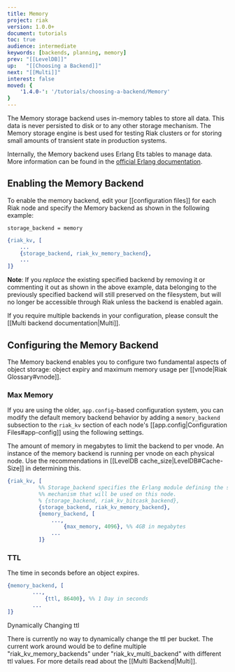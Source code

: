 ```yaml
---
title: Memory
project: riak
version: 1.0.0+
document: tutorials
toc: true
audience: intermediate
keywords: [backends, planning, memory]
prev: "[[LevelDB]]"
up:   "[[Choosing a Backend]]"
next: "[[Multi]]"
interest: false
moved: {
    '1.4.0-': '/tutorials/choosing-a-backend/Memory'
}
---
```


The Memory storage backend uses in-memory tables to store all data.
This data is never persisted to disk or to any other storage mechanism.
The Memory storage engine is best used for testing Riak clusters or for
storing small amounts of transient state in production systems.

Internally, the Memory backend uses Erlang Ets tables to manage data.
More information can be found in the
[official Erlang documentation](http://www.erlang.org/doc/man/ets.html).

## Enabling the Memory Backend

To enable the memory backend, edit your [[configuration files]] for each
Riak node and specify the Memory backend as shown in the following
example:

```riakconf
storage_backend = memory
```

```erlang
{riak_kv, [
    ...
    {storage_backend, riak_kv_memory_backend},
    ...
]}
```

**Note**: If you *replace* the existing specified backend by removing it
or commenting it out as shown in the above example, data belonging to
the previously specified backend will still preserved on the filesystem,
but will no longer be accessible through Riak unless the backend is
enabled again.

If you require multiple backends in your configuration, please consult
the [[Multi backend documentation|Multi]].

## Configuring the Memory Backend

The Memory backend enables you to configure two fundamental aspects of
object storage: object expiry and maximum memory usage per
[[vnode|Riak Glossary#vnode]].

### Max Memory


If you are using the older, `app.config`-based configuration system, you
can modify the default memory backend behavior by adding a `memory_backend`
subsection to the `riak_kv` section of each node's [[app.config|Configuration Files#app-config]]
using the following settings.


  The amount of memory in megabytes to limit the backend to per vnode. An instance
  of the memory backend is running per vnode on each physical node. Use the
  recommendations in [[LevelDB cache_size|LevelDB#Cache-Size]] in determining this.

```erlang
{riak_kv, [
          %% Storage_backend specifies the Erlang module defining the storage
          %% mechanism that will be used on this node.
          % {storage_backend, riak_kv_bitcask_backend},
          {storage_backend, riak_kv_memory_backend},
          {memory_backend, [
              ...,
                  {max_memory, 4096}, %% 4GB in megabytes
              ...
          ]}
```


### TTL

  The time in seconds before an object expires.

```erlang
{memory_backend, [
        ...,
            {ttl, 86400}, %% 1 Day in seconds
        ...
]}
```

<div class="note"><div class="title">Dynamically Changing ttl</div>
<p>There is currently no way to dynamically change the ttl per bucket. The
current work around would be to define multiple "riak_kv_memory_backends" under
"riak_kv_multi_backend" with different ttl values. For more details read about
the [[Multi Backend|Multi]].</p>
</div>
